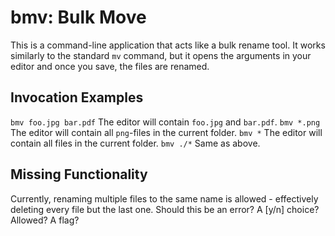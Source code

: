 # bmv: Bulk Move
This is a command-line application that acts like a bulk rename tool. It works
similarly to the standard `mv` command, but it opens the arguments in your
editor and once you save, the files are renamed.

## Invocation Examples
`bmv foo.jpg bar.pdf` The editor will contain `foo.jpg` and `bar.pdf`.
`bmv *.png` The editor will contain all `png`-files in the current folder.
`bmv *` The editor will contain all files in the current folder.
`bmv ./*` Same as above.

## Missing Functionality
Currently, renaming multiple files to the same name is allowed - effectively
deleting every file but the last one. Should this be an error? A [y/n] choice?
Allowed? A flag?
